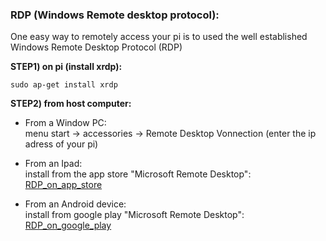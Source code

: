 ### RDP (Windows Remote desktop protocol):

One easy way to remotely access your pi is to used the well established Windows Remote Desktop Protocol (RDP)

**STEP1) on pi (install xrdp):**
```
sudo ap-get install xrdp
```

**STEP2) from host computer:**

* From a Window PC:
<br>menu start -> accessories -> Remote Desktop Vonnection
(enter the ip adress of your pi)

* From an Ipad:
<br>install from the app store "Microsoft Remote Desktop":
[RDP_on_app_store](https://itunes.apple.com/ca/app/microsoft-remote-desktop/id715768417?mt=12)

* From an Android device:
<br>install from google play "Microsoft Remote Desktop":
[RDP_on_google_play](http://play.google.com/store/apps/details?id=com.microsoft.rdc.android)
